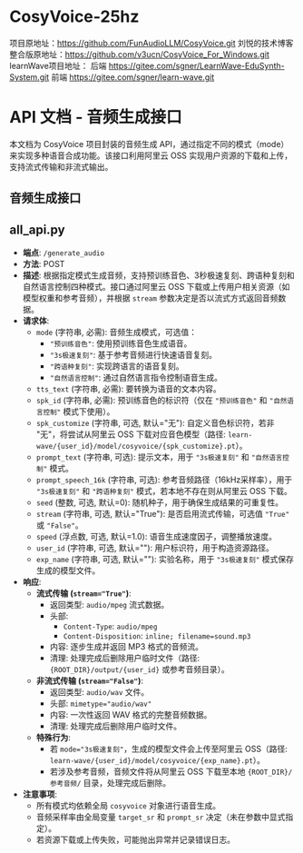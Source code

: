 # CosyVoice-25hz
 项目原地址：https://github.com/FunAudioLLM/CosyVoice.git
 刘悦的技术博客整合版原地址：https://github.com/v3ucn/CosyVoice_For_Windows.git
 learnWave项目地址： 后端 https://gitee.com/sgner/LearnWave-EduSynth-System.git 前端 https://gitee.com/sgner/learn-wave.git
# API 文档 - 音频生成接口

本文档为 CosyVoice 项目封装的音频生成 API，通过指定不同的模式（mode）来实现多种语音合成功能。该接口利用阿里云 OSS 实现用户资源的下载和上传，支持流式传输和非流式输出。

## 音频生成接口
 ## all_api.py
- **端点**: `/generate_audio`
- **方法**: POST
- **描述**: 根据指定模式生成音频，支持预训练音色、3秒极速复刻、跨语种复刻和自然语言控制四种模式。接口通过阿里云 OSS 下载或上传用户相关资源（如模型权重和参考音频），并根据 `stream` 参数决定是否以流式方式返回音频数据。
- **请求体**:
  - `mode` (字符串, 必需): 音频生成模式，可选值：
    - `"预训练音色"`: 使用预训练音色生成语音。
    - `"3s极速复刻"`: 基于参考音频进行快速语音复刻。
    - `"跨语种复刻"`: 实现跨语言的语音复刻。
    - `"自然语言控制"`: 通过自然语言指令控制语音生成。
  - `tts_text` (字符串, 必需): 要转换为语音的文本内容。
  - `spk_id` (字符串, 必需): 预训练音色的标识符（仅在 `"预训练音色"` 和 `"自然语言控制"` 模式下使用）。
  - `spk_customize` (字符串, 可选, 默认="无"): 自定义音色标识符，若非 "无"，将尝试从阿里云 OSS 下载对应音色模型（路径: `learn-wave/{user_id}/model/cosyvoice/{spk_customize}.pt`）。
  - `prompt_text` (字符串, 可选): 提示文本，用于 `"3s极速复刻"` 和 `"自然语言控制"` 模式。
  - `prompt_speech_16k` (字符串, 可选): 参考音频路径（16kHz采样率），用于 `"3s极速复刻"` 和 `"跨语种复刻"` 模式，若本地不存在则从阿里云 OSS 下载。
  - `seed` (整数, 可选, 默认=0): 随机种子，用于确保生成结果的可重复性。
  - `stream` (字符串, 可选, 默认="True"): 是否启用流式传输，可选值 `"True"` 或 `"False"`。
  - `speed` (浮点数, 可选, 默认=1.0): 语音生成速度因子，调整播放速度。
  - `user_id` (字符串, 可选, 默认=""): 用户标识符，用于构造资源路径。
  - `exp_name` (字符串, 可选, 默认=""): 实验名称，用于 `"3s极速复刻"` 模式保存生成的模型文件。
- **响应**:
  - **流式传输 (`stream="True"`)**:
    - 返回类型: `audio/mpeg` 流式数据。
    - 头部:
      - `Content-Type`: `audio/mpeg`
      - `Content-Disposition`: `inline; filename=sound.mp3`
    - 内容: 逐步生成并返回 MP3 格式的音频流。
    - 清理: 处理完成后删除用户临时文件（路径: `{ROOT_DIR}/output/{user_id}` 或参考音频目录）。
  - **非流式传输 (`stream="False"`)**:
    - 返回类型: `audio/wav` 文件。
    - 头部: `mimetype="audio/wav"`
    - 内容: 一次性返回 WAV 格式的完整音频数据。
    - 清理: 处理完成后删除用户临时文件。
  - **特殊行为**:
    - 若 `mode="3s极速复刻"`，生成的模型文件会上传至阿里云 OSS（路径: `learn-wave/{user_id}/model/cosyvoice/{exp_name}.pt`）。
    - 若涉及参考音频，音频文件将从阿里云 OSS 下载至本地 `{ROOT_DIR}/参考音频/` 目录，处理完成后删除。
- **注意事项**:
  - 所有模式均依赖全局 `cosyvoice` 对象进行语音生成。
  - 音频采样率由全局变量 `target_sr` 和 `prompt_sr` 决定（未在参数中显式指定）。
  - 若资源下载或上传失败，可能抛出异常并记录错误日志。
